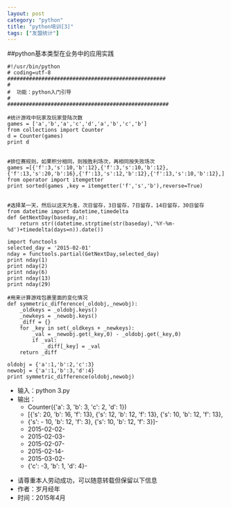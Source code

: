 ```yaml
---
layout: post
category: "python"
title: "python培训[3]"
tags: ["友盟统计"]
---
```

##python基本类型在业务中的应用实践

```
#!/usr/bin/python
# coding=utf-8
###################################################
#  
#  功能：python入门引导 
#        
####################################################

#统计游戏中玩家及玩家登陆次数
games = ['a','b','a','c','d','a','b','c','b']  
from collections import Counter  
d = Counter(games) 
print d


#排位赛规则，如果积分相同，则按胜利场次，再相同按失败场次
games =[{'f':3,'s':10,'b':12},{'f':3,'s':10,'b':12},{'f':13,'s':20,'b':16},{'f':13,'s':12,'b':12},{'f':13,'s':10,'b':12},]
from operator import itemgetter  
print sorted(games ,key = itemgetter('f','s','b'),reverse=True)


#选择某一天，然后以这天为准，次日留存，3日留存，7日留存，14日留存，30日留存
from datetime import datetime,timedelta  
def GetNextDay(baseday,n):  
    return str((datetime.strptime(str(baseday),'%Y-%m-%d')+timedelta(days=n)).date())  

import functools  
selected_day = '2015-02-01'
nday = functools.partial(GetNextDay,selected_day)
print nday(1)
print nday(2)
print nday(6)
print nday(13)
print nday(29)

#用来计算游戏包裹里面的变化情况
def symmetric_difference(_oldobj,_newobj):  
    _oldkeys = _oldobj.keys()  
    _newkeys = _newobj.keys()  
    _diff = {}  
    for _key in set(_oldkeys + _newkeys):  
        _val = _newobj.get(_key,0) - _oldobj.get(_key,0)  
        if _val:  
            _diff[_key] = _val   
    return _diff   
      
oldobj = {'a':1,'b':2,'c':3}  
newobj = {'a':1,'b':3,'d':4}  
print symmetric_difference(oldobj,newobj) 

```


- 输入：python 3.py
- 输出：
    - Counter({'a': 3, 'b': 3, 'c': 2, 'd': 1})
	- [{'s': 20, 'b': 16, 'f': 13}, {'s': 12, 'b': 12, 'f': 13}, {'s': 10, 'b': 12, 'f': 13},  
	- {'s': - 10, 'b': 12, 'f': 3}, {'s': 10, 'b': 12, 'f': 3}]- 
	- 2015-02-02- 
	- 2015-02-03- 
	- 2015-02-07- 
	- 2015-02-14- 
	- 2015-03-02- 
	- {'c': -3, 'b': 1, 'd': 4}- 

>
- 请尊重本人劳动成功，可以随意转载但保留以下信息 
- 作者：岁月经年 
- 时间：2015年4月
